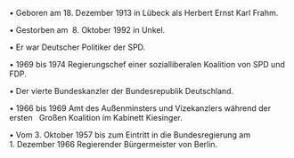 
• Geboren am 18. Dezember 1913 in Lübeck als Herbert Ernst Karl Frahm.

• Gestorben am  8. Oktober 1992 in Unkel.

• Er war Deutscher Politiker der SPD.

• 1969 bis 1974 Regierungschef einer sozialliberalen Koalition von SPD und FDP.

• Der vierte Bundeskanzler der Bundesrepublik Deutschland.

• 1966 bis 1969 Amt des Außenminsters und Vizekanzlers während der ersten   Großen Koalition im Kabinett Kiesinger.

• Vom 3. Oktober 1957 bis zum Eintritt in die Bundesregierung am 1. Dezember 1966 Regierender Bürgermeister von Berlin.